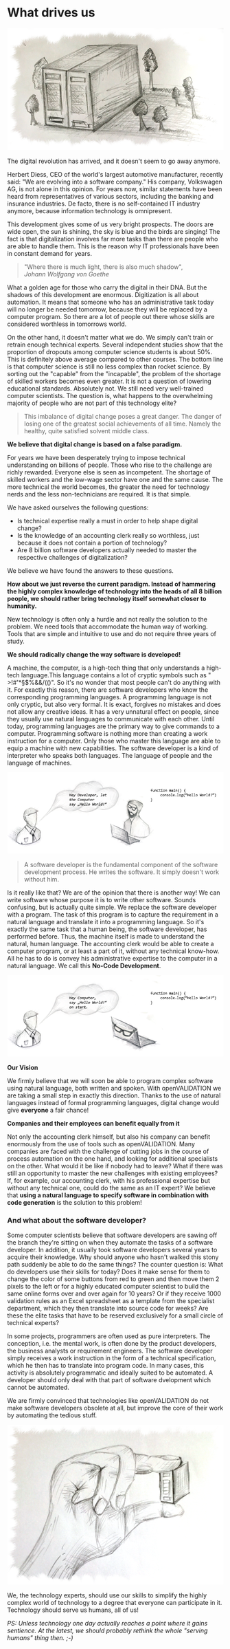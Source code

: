 # What drives us

![](../.gitbook/assets/lichtundschatten.png)

The digital revolution has arrived, and it doesn't seem to go away anymore. 

Herbert Diess, CEO of the world's largest automotive manufacturer, recently said: "We are evolving into a software company." His company, Volkswagen AG, is not alone in this opinion. For years now, similar statements have been heard from representatives of various sectors, including the banking and insurance industries. De facto, there is no self-contained IT industry anymore, because information technology is omnipresent.

This development gives some of us very bright prospects. The doors are wide open, the sun is shining, the sky is blue and the birds are singing! The fact is that digitalization involves far more tasks than there are people who are able to handle them. This is the reason why IT professionals have been in constant demand for years.

> "Where there is much light, there is also much shadow",   
> _Johann Wolfgang von Goethe_

What a golden age for those who carry the digital in their DNA. But the shadows of this development are enormous. Digitization is all about automation. It means that someone who has an administrative task today will no longer be needed tomorrow, because they will be replaced by a computer program. So there are a lot of people out there whose skills are considered worthless in tomorrows world.

On the other hand, it doesn't matter what we do. We simply can't train or retrain enough technical experts. Several independent studies show that the proportion of dropouts among computer science students is about 50%. This is definitely above average compared to other courses. The bottom line is that computer science is still no less complex than rocket science. By sorting out the "capable" from the "incapable", the problem of the shortage of skilled workers becomes even greater. It is not a question of lowering educational standards. Absolutely not. We still need very well-trained computer scientists. The question is, what happens to the overwhelming majority of people who are not part of this technology elite?  


> This imbalance of digital change poses a great danger. The danger of losing one of the greatest social achievements of all time. Namely the healthy, quite satisfied solvent middle class.



**We believe that digital change is based on a false paradigm.**

For years we have been desperately trying to impose technical understanding on billions of people. Those who rise to the challenge are richly rewarded. Everyone else is seen as incompetent. The shortage of skilled workers and the low-wage sector have one and the same cause. The more technical the world becomes, the greater the need for technology nerds and the less non-technicians are required. It is that simple.

We have asked ourselves the following questions:

* Is technical expertise really a must in order to help shape digital change?
* Is the knowledge of an accounting clerk really so worthless, just because it does not contain a portion of technology?
* Are 8 billion software developers actually needed to master the respective challenges of digitalization?

We believe we have found the answers to these questions.  

**How about we just reverse the current paradigm. Instead of hammering the highly complex knowledge of technology into the heads of all 8 billion people, we should rather bring technology itself somewhat closer to humanity.**

New technology is often only a hurdle and not really the solution to the problem. We need tools that accommodate the human way of working. Tools that are simple and intuitive to use and do not require three years of study.

**We should radically change the way software is developed!**

A machine, the computer, is a high-tech thing that only understands a high-tech language.This language contains a lot of cryptic symbols such as " &gt;!\#'\*§$%&&/\(\(\)". So it's no wonder that most people can't do anything with it. For exactly this reason, there are software developers who know the corresponding programming languages. A programming language is not only cryptic, but also very formal. It is exact, forgives no mistakes and does not allow any creative ideas. It has a very unnatural effect on people, since they usually use natural languages to communicate with each other. Until today, programming languages are the primary way to give commands to a computer. Programming software is nothing more than creating a work instruction for a computer. Only those who master this language are able to equip a machine with new capabilities. The software developer is a kind of interpreter who speaks both languages. The language of people and the language of machines.

![](../.gitbook/assets/devinthemiddle%20%281%29.png)

> A software developer is the fundamental component of the software development process. He writes the software. It simply doesn't work without him.

Is it really like that? We are of the opinion that there is another way! We can write software whose purpose it is to write other software. Sounds confusing, but is actually quite simple. We replace the software developer with a program. The task of this program is to capture the requirement in a natural language and translate it into a programming language. So it's exactly the same task that a human being, the software developer, has performed before. Thus, the machine itself is made to understand the natural, human language. The accounting clerk would be able to create a computer program, or at least a part of it, without any technical know-how. All he has to do is convey his administrative expertise to the computer in a natural language. We call this **No-Code Development**.

![](../.gitbook/assets/withoutdev.png)

**Our Vision**

We firmly believe that we will soon be able to program complex software using natural language, both written and spoken. With openVALIDATION we are taking a small step in exactly this direction. Thanks to the use of natural languages instead of formal programming languages, digital change would give **everyone** a fair chance!

**Companies and their employees can benefit equally from it**

Not only the accounting clerk himself, but also his company can benefit enormously from the use of tools such as openVALIDATION. Many companies are faced with the challenge of cutting jobs in the course of process automation on the one hand, and looking for additional specialists on the other. What would it be like if nobody had to leave? What if there was still an opportunity to master the new challenges with existing employees? If, for example, our accounting clerk, with his professional expertise but without any technical one, could do the same as an IT expert? We believe that **using a natural language to specify software in combination with code generation** is the solution to this problem!  


### And what about the software developer?

Some computer scientists believe that software developers are sawing off the branch they're sitting on when they automate the tasks of a software developer. In addition, it usually took software developers several years to acquire their knowledge. Why should anyone who hasn't walked this stony path suddenly be able to do the same things? The counter question is: What do developers use their skills for today? Does it make sense for them to change the color of some buttons from red to green and then move them 2 pixels to the left or for a highly educated computer scientist to build the same online forms over and over again for 10 years? Or if they receive 1000 validation rules as an Excel spreadsheet as a template from the specialist department, which they then translate into source code for weeks? Are these the elite tasks that have to be reserved exclusively for a small circle of technical experts?

In some projects, programmers are often used as pure interpreters. The conception, i.e. the mental work, is often done by the product developers, the business analysts or requirement engineers. The software developer simply receives a work instruction in the form of a technical specification, which he then has to translate into program code. In many cases, this activity is absolutely programmatic and ideally suited to be automated. A developer should only deal with that part of software dvelopment which cannot be automated.

We are firmly convinced that technologies like openVALIDATION do not make software developers obsolete at all, but improve the core of their work by automating the tedious stuff.  

![](../.gitbook/assets/simplify.png)

We, the technology experts, should use our skills to simplify the highly complex world of technology to a degree that everyone can participate in it. Technology should serve us humans, all of us!

_PS: Unless technology one day actually reaches a point where it gains sentience. At the latest, we should probably rethink the whole "serving humans" thing then. ;-\)_

